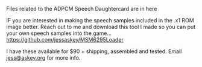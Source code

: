 Files related to the ADPCM Speech Daughtercard are in here

IF you are interested in making the speech samples included in the .x1 ROM image better. Reach out to me and download this tool I made so you can put your own speech samples into the game...  https://github.com/jessaskey/MSM6295Loader 

I have these available for $90 + shipping, assembled and tested. Email jess@askey.org for more info.
